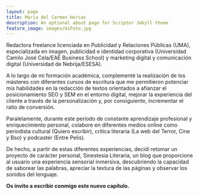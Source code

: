```yaml
---
layout: page
title: Maria del Carmen Horcas
description: An optional about page for Scriptor Jekyll theme
feature_image: images/miFoto.jpg
---
```


Redactora freelance licenciada en Publicidad y Relaciones Públicas (UMA), especializada en imagen, publicidad e identidad corporativa (Universidad Camilo José Cela/EAE Business School) y marketing digital y comunicación digital (Universidad de Nebrija/ESESA).

A lo largo de mi  formación académica, complementé la realización de los másteres con diferentes cursos de escritura que me permitieron potenciar mis habilidades en la redacción de textos orientados a afianzar el posicionamiento SEO y SEM en el entorno digital, mejorar la experiencia del cliente a través de la personalización y, por consiguiente, incrementar el ratio de conversión. 

Paralelamente, durante este período de constante aprendizaje profesional y enriquecimiento personal, colabore en diferentes medios online como periodista cultural (Quiero escribir), crítica literaria (La web del Terror, Cine y Bso) y podcaster (Entre Pelis). 

De hecho, a partir de estas diferentes experiencias, decidí retomar un proyecto de carácter personal, Sinestesia Literaria, un blog que proporcione al usuario una experiencia sensorial inmersiva, descubriendo la capacidad de saborear las palabras, apreciar la textura de las páginas y observar los sonidos del lenguaje. 

**Os invito a escribir conmigo este nuevo capítulo.**
